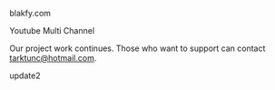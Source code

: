 blakfy.com

Youtube Multi Channel

Our project work continues. Those who want to support can contact tarktunc@hotmail.com.

update2
